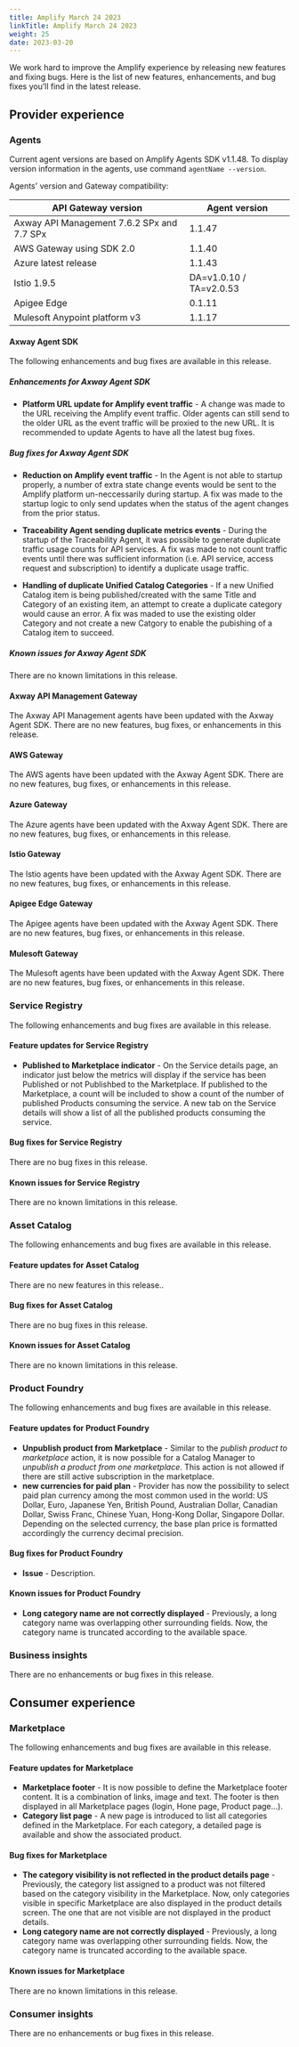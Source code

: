 ```yaml
---
title: Amplify March 24 2023
linkTitle: Amplify March 24 2023
weight: 25
date: 2023-03-20
---
```

We work hard to improve the Amplify experience by releasing new features and fixing bugs. Here is the list of new features, enhancements, and bug fixes you’ll find in the latest release.

## Provider experience

### Agents

Current agent versions are based on Amplify Agents SDK v1.1.48. To display version information in the agents, use command `agentName --version`.

Agents' version and Gateway compatibility:

| API Gateway version                        | Agent version           |
|--------------------------------------------|-------------------------|
| Axway API Management 7.6.2 SPx and 7.7 SPx | 1.1.47                  |
| AWS Gateway using SDK 2.0                  | 1.1.40                  |
| Azure latest release                       | 1.1.43                  |
| Istio 1.9.5                                | DA=v1.0.10 / TA=v2.0.53 |
| Apigee Edge                                | 0.1.11                  |
| Mulesoft Anypoint platform v3              | 1.1.17                  |

#### Axway Agent SDK

The following enhancements and bug fixes are available in this release.

##### Enhancements for Axway Agent SDK

* **Platform URL update for Amplify event traffic** - A change was made to the URL receiving the Amplify event traffic.  Older agents can still send to the older URL as the event traffic will be proxied to the new URL.  It is recommended to update Agents to have all the latest bug fixes.  

##### Bug fixes for Axway Agent SDK

* **Reduction on Amplify event traffic** - In the Agent is not able to startup properly, a number of extra state change events would be sent to the Amplify platform un-neccessarily during startup.  A fix was made to the startup logic to only send updates when the status of the agent changes from the prior status.

* **Traceability Agent sending duplicate metrics events** - During the startup of the Traceability Agent, it was possible to generate duplicate traffic usage counts for API services.  A fix was made to not count traffic events until there was sufficient information (i.e. API service, access request and subscription) to identify a duplicate usage traffic.

* **Handling of duplicate Unified Catalog Categories** - If a new Unified Catalog item is being published/created with the same Title and Category of an existing item, an attempt to create a duplicate category would cause an error.  A fix was maded to use the existing older Category and not create a new Catgory to enable the pubishing of a Catalog item to succeed. 

##### Known issues for Axway Agent SDK

There are no known limitations in this release.

#### Axway API Management Gateway

The Axway API Management agents have been updated with the Axway Agent SDK. There are no new features, bug fixes, or enhancements in this release.

#### AWS Gateway

The AWS agents have been updated with the Axway Agent SDK. There are no new features, bug fixes, or enhancements in this release.

#### Azure Gateway

The Azure agents have been updated with the Axway Agent SDK. There are no new features, bug fixes, or enhancements in this release.

#### Istio Gateway

The Istio agents have been updated with the Axway Agent SDK. There are no new features, bug fixes, or enhancements in this release.

#### Apigee Edge Gateway

The Apigee agents have been updated with the Axway Agent SDK. There are no new features, bug fixes, or enhancements in this release.

#### Mulesoft Gateway

The Mulesoft agents have been updated with the Axway Agent SDK. There are no new features, bug fixes, or enhancements in this release.

### Service Registry

The following enhancements and bug fixes are available in this release.

#### Feature updates for Service Registry

* **Published to Marketplace indicator** - On the Service details page, an indicator just below the metrics will display if the service has been Published or not Publishbed to the Marketplace.   If published to the Marketplace, a count will be included to show a count of the number of published Products consuming the service.  A new tab on the Service details will show a list of all the published products consuming the service.

#### Bug fixes for Service Registry

There are no bug fixes in this release.

#### Known issues for Service Registry

There are no known limitations in this release.

### Asset Catalog

The following enhancements and bug fixes are available in this release.

#### Feature updates for Asset Catalog

There are no new features in this release..

#### Bug fixes for Asset Catalog

There are no bug fixes in this release.

#### Known issues for Asset Catalog

There are no known limitations in this release.

### Product Foundry

The following enhancements and bug fixes are available in this release.

#### Feature updates for Product Foundry

* **Unpublish product from Marketplace** - Similar to the *publish product to marketplace* action, it is now possible for a Catalog Manager to *unpublish a product from one marketplace*. This action is not allowed if there are still active subscription in the marketplace.
* **new currencies for paid plan** - Provider has now the possibility to select paid plan currency among the most common used in the world: US Dollar, Euro, Japanese Yen, British Pound, Australian Dollar, Canadian Dollar, Swiss Franc, Chinese Yuan, Hong-Kong Dollar, Singapore Dollar. Depending on the selected currency, the base plan price is formatted accordingly the currency decimal precision.

#### Bug fixes for Product Foundry

* **Issue** - Description.

#### Known issues for Product Foundry

* **Long category name are not correctly displayed** - Previously, a long category name was overlapping other surrounding fields. Now, the category name is truncated according to the available space.

### Business insights

There are no enhancements or bug fixes in this release.

## Consumer experience

### Marketplace

The following enhancements and bug fixes are available in this release.

#### Feature updates for Marketplace

* **Marketplace footer** - It is now possible to define the Marketplace footer content. It is a combination of links, image and text. The footer is then displayed in all Marketplace pages (login, Hone page, Product page...).
* **Category list page** - A new page is introduced to list all categories defined in the Marketplace. For each category, a detailed page is available and show the associated product.

#### Bug fixes for Marketplace

* **The category visibility is not reflected in the product details page** - Previously, the category list assigned to a product was not filtered based on the category visibility in the Marketplace. Now, only categories visible in specific Marketplace are also displayed in the product details screen. The one that are not visible are not displayed in the product details.
* **Long category name are not correctly displayed** - Previously, a long category name was overlapping other surrounding fields. Now, the category name is truncated according to the available space.

#### Known issues for Marketplace

There are no known limitations in this release.

### Consumer insights

There are no enhancements or bug fixes in this release.
